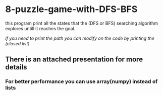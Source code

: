 # 8-puzzle-game-with-DFS-BFS
this program print all the states that the (DFS or BFS) searching algorithm explores untill it reaches the goal.

*if you need to print the path you can modify on the code by printing the (closed list)*
## There is an attached presentation for more details
### For better performance you can use array(numpy) instead of lists
